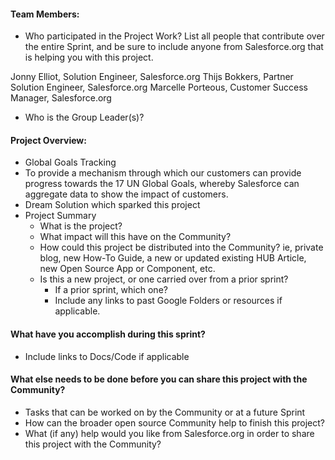 

#### Team Members:

* Who participated in the Project Work? List all people that contribute over the entire Sprint, and be sure to include anyone from Salesforce.org that is helping you with this project.

Jonny Elliot, Solution Engineer, Salesforce.org
Thijs Bokkers, Partner Solution Engineer, Salesforce.org
Marcelle Porteous, Customer Success Manager, Salesforce.org

* Who is the Group Leader(s)? 


#### Project Overview:

* Global Goals Tracking
* To provide a mechanism through which our customers can provide progress towards the 17 UN Global Goals, whereby Salesforce can aggregate data to show the impact of customers.
* Dream Solution which sparked this project
* Project Summary
    * What is the project?
    * What impact will this have on the Community?
    * How could this project be distributed into the Community? ie, private blog, new How-To Guide, a new or updated existing HUB Article, new Open Source App or Component, etc.
    * Is this a new project, or one carried over from a prior sprint?
        * If a prior sprint, which one?
        * Include any links to past Google Folders or resources if applicable.

#### What have you accomplish during this sprint?

* Include links to Docs/Code if applicable

#### What else needs to be done before you can share this project with the Community?

* Tasks that can be worked on by the Community or at a future Sprint
* How can the broader open source Community help to finish this project?
* What (if any) help would you like from Salesforce.org in order to share this project with the Community?
